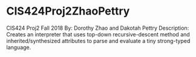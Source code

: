 # CIS424Proj2ZhaoPettry
CIS424 Proj2 Fall 2018
By: Dorothy Zhao and Dakotah Pettry
Description: Creates an interpreter that uses top-down recursive-descent method and inherited/synthesized attributes to parse and evaluate a tiny strong-typed language. 
